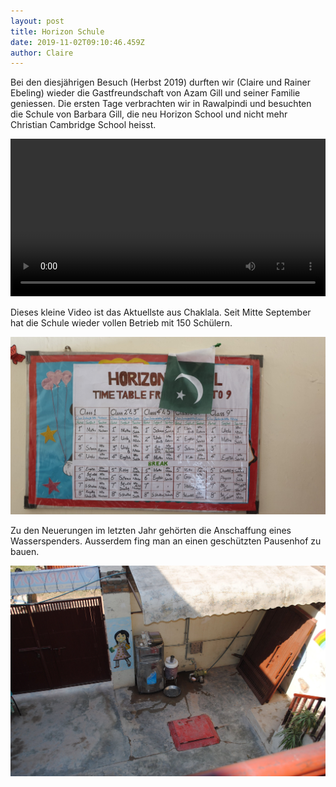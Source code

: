 ```yaml
---
layout: post
title: Horizon Schule
date: 2019-11-02T09:10:46.459Z
author: Claire
---
```

Bei den diesjährigen Besuch (Herbst 2019) durften wir (Claire und Rainer Ebeling) wieder die Gastfreundschaft von Azam Gill und seiner Familie geniessen. Die ersten Tage verbrachten wir in Rawalpindi und besuchten die Schule von Barbara Gill, die neu Horizon School und nicht mehr Christian Cambridge School heisst.

<!--more-->

<video controls width="100%">
  <source src="/assets/uploads/horizon-school.mp4" type="video/mp4">
Your browser does not support HTML5 video.
</video>

Dieses kleine Video ist das Aktuellste aus Chaklala. Seit Mitte September hat die Schule wieder vollen Betrieb mit 150 Schülern.

![](/assets/uploads/20191028_1059221333977300717715738.jpg)

Zu den Neuerungen im letzten Jahr gehörten die Anschaffung eines Wasserspenders. Ausserdem fing man an einen geschützten Pausenhof zu bauen.

![](/assets/uploads/dsc_02626670521544568959879.jpg)